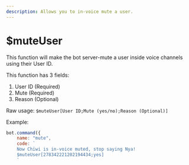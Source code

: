 ```yaml
---
description: Allows you to in-voice mute a user.
---
```


# $muteUser

This function will make the bot server-mute a user inside voice channels using their User ID.

This function has 3 fields:

1. User ID (Required)
2. Mute (Required)
3. Reason (Optional)

Raw usage: `$muteUser[User ID;Mute (yes/no);Reason (Optional)]`

Example:

```javascript
bot.command({
    name: "mute",
    code: `
    Now Chïwi is in-voice muted, stop saying Nya!
    $muteUser[278342221202194434;yes]
    `
```
